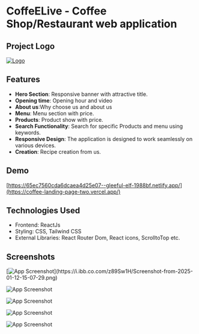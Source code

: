 
# CoffeELive - Coffee Shop/Restaurant web application


## Project Logo
[![Logo](https://i.ibb.co/Gspb6gr/logo.png)](https://coffee-landing-page-two.vercel.app/static/media/logo.a17a593c6dc185355206.png)


## Features

- **Hero Section**: Responsive banner with attractive title.
- **Opening time**: Opening hour and video
- **About us**:Why choose us and about us
- **Menu**: Menu section with price.
- **Products**: Product show with price.
- **Search Functionality**: Search for specific Products and menu using keywords.
- **Responsive Design**: The application is designed to work seamlessly on various devices.
- **Creation**: Recipe creation from us.

## Demo

[https://65ec7560cda6dcaea4d25e07--gleeful-elf-1988bf.netlify.app/](https://coffee-landing-page-two.vercel.app/)


## Technologies Used

- Frontend: ReactJs
- Styling: CSS, Tailwind CSS
- External Libraries: React Router Dom, React icons, ScrolltoTop etc.



## Screenshots


[![App Screenshot]([https://i.ibb.co/qRq3Gn0/Screenshot-from-2024-03-09-21-02-02.png](https://i.ibb.co.com/z89Sw1H/Screenshot-from-2025-01-12-15-07-29.png))](https://i.ibb.co.com/z89Sw1H/Screenshot-from-2025-01-12-15-07-29.png)

![App Screenshot](https://i.ibb.co/0j5r6Gp/Screenshot-from-2024-03-09-21-07-08.png)

![App Screenshot](https://i.ibb.co/31C3DFv/Screenshot-from-2024-03-09-21-02-29.png)

![App Screenshot](https://i.ibb.co/M2QCFhh/Screenshot-from-2024-03-09-21-02-20.png)

![App Screenshot](https://i.ibb.co/pddh3Hy/Screenshot-from-2024-03-09-21-04-43.png)

